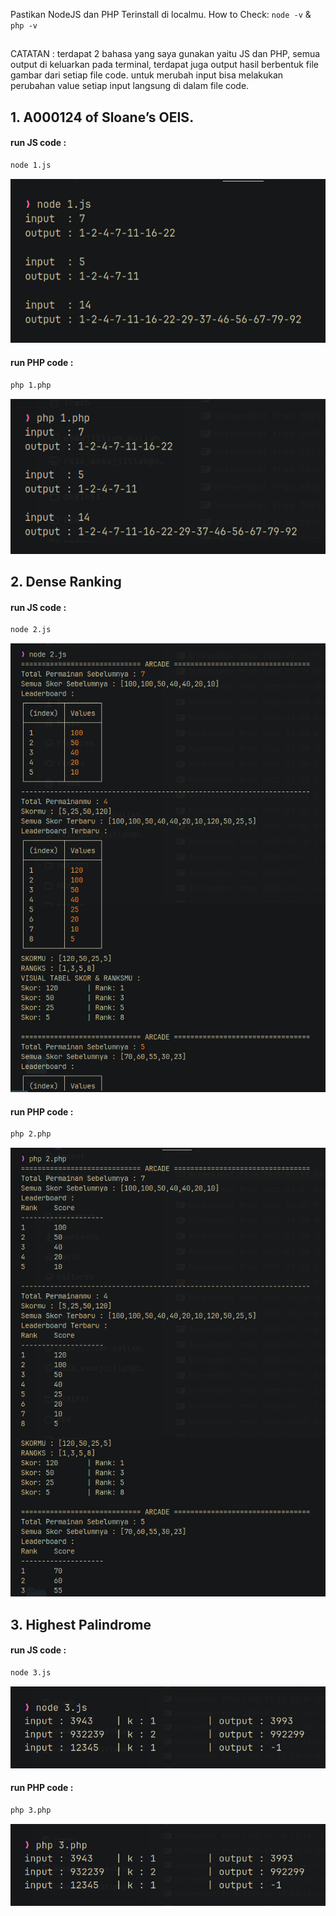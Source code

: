 Pastikan NodeJS dan PHP Terinstall di localmu.
How to Check: `node -v` & `php -v`

##

CATATAN : terdapat 2 bahasa yang saya gunakan yaitu JS dan PHP, semua output di keluarkan pada terminal, terdapat juga output hasil berbentuk file gambar dari setiap file code. untuk merubah input bisa melakukan perubahan value setiap input langsung di dalam file code.

## 1. A000124 of Sloane’s OEIS.
#### run JS code :
```bash
node 1.js
```
![1.js](outputScreenshoot/1/JS.png)

#### run PHP code :
```bash
php 1.php
```
![1.php](outputScreenshoot/1/PHP.png)

## 2. Dense Ranking
#### run JS code :
```bash
node 2.js
```
![2.js](outputScreenshoot/2/JS.png)

#### run PHP code :
```bash
php 2.php
```
![2.php](outputScreenshoot/2/PHP.png)

## 3. Highest Palindrome
#### run JS code :
```bash
node 3.js
```
![3.js](outputScreenshoot/3/JS.png)

#### run PHP code :
```bash
php 3.php
```
![3.php](outputScreenshoot/3/PHP.png)

##